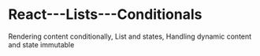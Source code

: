 # React---Lists---Conditionals
Rendering content conditionally, List and states, Handling dynamic content and state immutable
